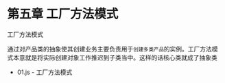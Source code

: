 # 第五章 工厂方法模式

工厂方法模式

通过对产品类的抽象使其创建业务主要负责用于``创建多类产品``的实例。工厂方法模式本意就是将实际创建对象工作推迟到子类当中。这样的话核心类就成了抽象类

*   01.js - 工厂方法模式